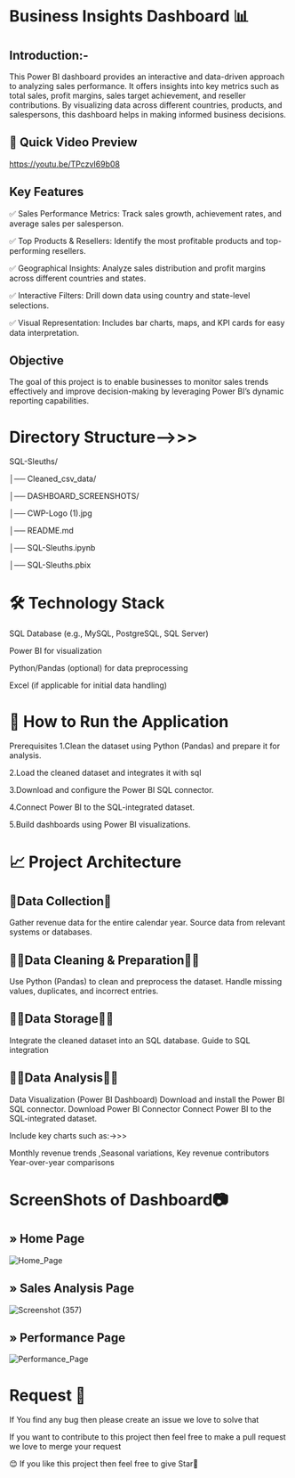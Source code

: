  #              Business Insights Dashboard 📊

 ## Introduction:-
 This Power BI dashboard provides an interactive and data-driven approach to analyzing sales performance. It offers insights into key metrics such as total sales, profit margins, sales target achievement, and reseller contributions. By visualizing data across different countries, products, and salespersons, this dashboard helps in making informed business decisions.

 ## 🎥 Quick Video Preview
 
 https://youtu.be/TPczvI69b08



## Key Features
✅ Sales Performance Metrics: Track sales growth, achievement rates, and average sales per salesperson.

✅ Top Products & Resellers: Identify the most profitable products and top-performing resellers.

✅ Geographical Insights: Analyze sales distribution and profit margins across different countries and states.

✅ Interactive Filters: Drill down data using country and state-level selections.

✅ Visual Representation: Includes bar charts, maps, and KPI cards for easy data interpretation.

## Objective
The goal of this project is to enable businesses to monitor sales trends effectively and improve decision-making by leveraging Power BI’s dynamic reporting capabilities.


 # Directory Structure-->>>
 SQL-Sleuths/
 
│── Cleaned_csv_data/

│── DASHBOARD_SCREENSHOTS/

│── CWP-Logo (1).jpg

│── README.md

│── SQL-Sleuths.ipynb

│── SQL-Sleuths.pbix


# 🛠 Technology Stack
SQL Database (e.g., MySQL, PostgreSQL, SQL Server)

Power BI for visualization

Python/Pandas (optional) for data preprocessing

Excel (if applicable for initial data handling)

# 🚀 How to Run the Application
Prerequisites
1.Clean the dataset using Python (Pandas) and prepare it for analysis.

2.Load the cleaned dataset and integrates it with sql

3.Download and configure the Power BI SQL connector.

4.Connect Power BI to the SQL-integrated dataset.

5.Build dashboards using Power BI visualizations.

# 📈 Project Architecture

## 🤖Data Collection🤖

Gather revenue data for the entire calendar year. Source data from relevant systems or databases.

## 👩‍💻Data Cleaning & Preparation👩‍💻

Use Python (Pandas) to clean and preprocess the dataset. Handle missing values, duplicates, and incorrect entries.

## 👨‍💻Data Storage👨‍💻

Integrate the cleaned dataset into an SQL database. Guide to SQL integration

## 👨‍💻Data Analysis👨‍💻

Data Visualization (Power BI Dashboard) Download and install the Power BI SQL connector. Download Power BI Connector Connect Power BI to the SQL-integrated dataset.

Include key charts such as:->>>

Monthly revenue trends ,Seasonal variations, Key revenue contributors Year-over-year comparisons

# ScreenShots of Dashboard📷
## » Home Page
![Home_Page](https://github.com/user-attachments/assets/5b388417-5860-4b93-9db3-804c8cbd8651)

## » Sales Analysis Page
![Screenshot (357)](https://github.com/user-attachments/assets/c8c4b319-3c41-4294-be42-0db8c76b6631)

## » Performance Page
![Performance_Page](https://github.com/user-attachments/assets/7eeb0e82-3786-4b0e-af95-afff6aadead6)


# Request 🤗
If You find any bug then please create an issue we love to solve that

If you want to contribute to this project then feel free to make a pull request we love to merge your request

😊 If you like this project then feel free to give Star🌟





